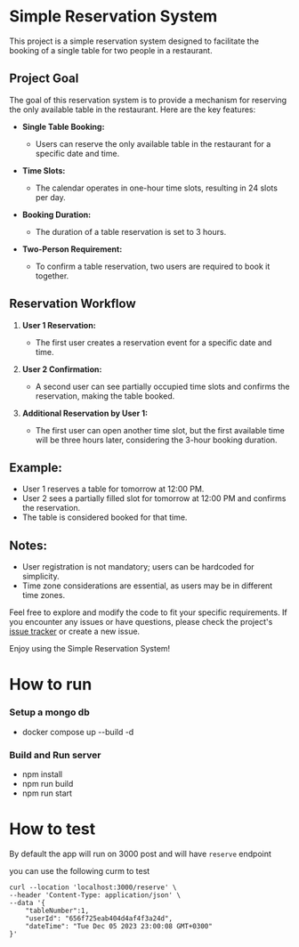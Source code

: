 # Simple Reservation System

This project is a simple reservation system designed to facilitate the booking of a single table for two people in a restaurant.

## Project Goal

The goal of this reservation system is to provide a mechanism for reserving the only available table in the restaurant. Here are the key features:

- **Single Table Booking:**
  - Users can reserve the only available table in the restaurant for a specific date and time.
  
- **Time Slots:**
  - The calendar operates in one-hour time slots, resulting in 24 slots per day.
  
- **Booking Duration:**
  - The duration of a table reservation is set to 3 hours.
  
- **Two-Person Requirement:**
  - To confirm a table reservation, two users are required to book it together.

## Reservation Workflow

1. **User 1 Reservation:**
   - The first user creates a reservation event for a specific date and time.

2. **User 2 Confirmation:**
   - A second user can see partially occupied time slots and confirms the reservation, making the table booked.

3. **Additional Reservation by User 1:**
   - The first user can open another time slot, but the first available time will be three hours later, considering the 3-hour booking duration.

## Example:

- User 1 reserves a table for tomorrow at 12:00 PM.
- User 2 sees a partially filled slot for tomorrow at 12:00 PM and confirms the reservation.
- The table is considered booked for that time.

## Notes:

- User registration is not mandatory; users can be hardcoded for simplicity.
- Time zone considerations are essential, as users may be in different time zones.

Feel free to explore and modify the code to fit your specific requirements. If you encounter any issues or have questions, please check the project's [issue tracker](link-to-issue-tracker) or create a new issue.

Enjoy using the Simple Reservation System!

# How to run

### Setup a mongo db
- docker compose up --build -d

### Build and Run server
- npm install
- npm run build
- npm run start

# How to test

By default the app will run on 3000 post and will have `reserve` endpoint

you can use the following curm to test

```
curl --location 'localhost:3000/reserve' \
--header 'Content-Type: application/json' \
--data '{
    "tableNumber":1,
    "userId": "656f725eab404d4af4f3a24d",
    "dateTime": "Tue Dec 05 2023 23:00:08 GMT+0300"
}'
```